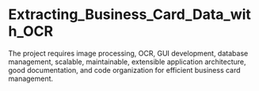 # Extracting_Business_Card_Data_with_OCR
The project requires image processing, OCR, GUI development, database management, scalable, maintainable, extensible application architecture, good documentation, and code organization for efficient business card management.
